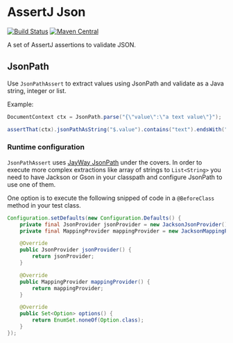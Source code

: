 # AssertJ Json

[![Build Status](https://travis-ci.org/revinate/assertj-json.svg?branch=master)](https://travis-ci.org/revinate/assertj-json)
[![Maven Central](https://maven-badges.herokuapp.com/maven-central/com.revinate/assertj-json/badge.svg)](https://maven-badges.herokuapp.com/maven-central/com.revinate/assertj-json)

A set of AssertJ assertions to validate JSON.

## JsonPath

Use `JsonPathAssert` to extract values using JsonPath and validate as a Java string, integer or list.

Example:
```java
DocumentContext ctx = JsonPath.parse("{\"value\":\"a text value\"}");

assertThat(ctx).jsonPathAsString("$.value").contains("text").endsWith("value");
```

### Runtime configuration
`JsonPathAssert` uses [JayWay JsonPath](https://github.com/jayway/JsonPath) under the covers. In order to execute more
complex extractions like array of strings to `List<String>` you need to have Jackson or Gson in your classpath and
configure JsonPath to use one of them.

One option is to execute the following snipped of code in a `@BeforeClass` method
in your test class.
```java
Configuration.setDefaults(new Configuration.Defaults() {
    private final JsonProvider jsonProvider = new JacksonJsonProvider();
    private final MappingProvider mappingProvider = new JacksonMappingProvider();

    @Override
    public JsonProvider jsonProvider() {
        return jsonProvider;
    }

    @Override
    public MappingProvider mappingProvider() {
        return mappingProvider;
    }

    @Override
    public Set<Option> options() {
        return EnumSet.noneOf(Option.class);
    }
});
```